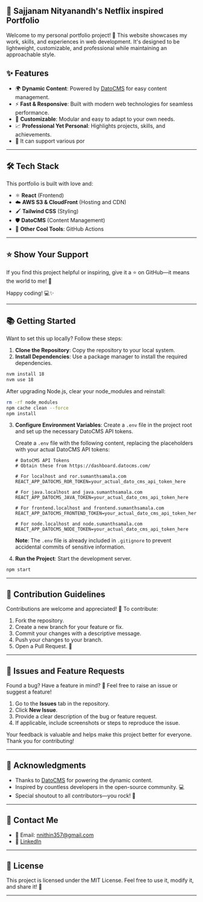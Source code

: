 ## 🌟 Sajjanam Nityanandh's Netflix inspired Portfolio

Welcome to my personal portfolio project! 🚀 This website showcases my work, skills, and experiences in web development. It's designed to be lightweight, customizable, and professional while maintaining an approachable style.


## ✨ Features

- 🌍 **Dynamic Content**: Powered by [DatoCMS](https://www.datocms.com) for easy content management.
- ⚡ **Fast & Responsive**: Built with modern web technologies for seamless performance.
- 🎨 **Customizable**: Modular and easy to adapt to your own needs.
- 📈 **Professional Yet Personal**: Highlights projects, skills, and achievements.
- 🎨 It can support various por

---

## 🛠️ Tech Stack

This portfolio is built with love and:

- ⚛️ **React** (Frontend)
- ☁️ **AWS S3 & CloudFront** (Hosting and CDN)
- 🖌️ **Tailwind CSS** (Styling)
- 🛡️ **DatoCMS** (Content Management)
- 🧩 **Other Cool Tools**: GitHub Actions

---

## ⭐ Show Your Support

If you find this project helpful or inspiring, give it a ⭐ on GitHub—it means the world to me! 🌟

Happy coding! 💻✨

---

## 📚 Getting Started

Want to set this up locally? Follow these steps:

1. **Clone the Repository**: Copy the repository to your local system.
2. **Install Dependencies**: Use a package manager to install the required dependencies.

```bash
nvm install 18
nvm use 18
```

After upgrading Node.js, clear your node_modules and reinstall:

```bash
rm -rf node_modules
npm cache clean --force
npm install
```

3. **Configure Environment Variables**: Create a `.env` file in the project root and set up the necessary DatoCMS API tokens.

   Create a `.env` file with the following content, replacing the placeholders with your actual DatoCMS API tokens:

   ```
   # DatoCMS API Tokens
   # Obtain these from https://dashboard.datocms.com/

   # For localhost and ror.sumanthsamala.com
   REACT_APP_DATOCMS_ROR_TOKEN=your_actual_dato_cms_api_token_here

   # For java.localhost and java.sumanthsamala.com
   REACT_APP_DATOCMS_JAVA_TOKEN=your_actual_dato_cms_api_token_here

   # For frontend.localhost and frontend.sumanthsamala.com
   REACT_APP_DATOCMS_FRONTEND_TOKEN=your_actual_dato_cms_api_token_here

   # For node.localhost and node.sumanthsamala.com
   REACT_APP_DATOCMS_NODE_TOKEN=your_actual_dato_cms_api_token_here
   ```

   **Note**: The `.env` file is already included in `.gitignore` to prevent accidental commits of sensitive information.

4. **Run the Project**: Start the development server.

```bash
npm start
```

---

## 🤝 Contribution Guidelines

Contributions are welcome and appreciated! 🥳 To contribute:

1. Fork the repository.
2. Create a new branch for your feature or fix.
3. Commit your changes with a descriptive message.
4. Push your changes to your branch.
5. Open a Pull Request. 🎉

---

## 🐛 Issues and Feature Requests

Found a bug? Have a feature in mind? 🤔 Feel free to raise an issue or suggest a feature!

1. Go to the **Issues** tab in the repository.
2. Click **New Issue**.
3. Provide a clear description of the bug or feature request.
4. If applicable, include screenshots or steps to reproduce the issue.

Your feedback is valuable and helps make this project better for everyone. Thank you for contributing!

---

## 🌟 Acknowledgments

- Thanks to [DatoCMS](https://www.datocms.com) for powering the dynamic content.
- Inspired by countless developers in the open-source community. 💻
- Special shoutout to all contributors—you rock! 🤘

---

## 📧 Contact Me

- 📧 Email: [nnithin357@gmail.com](mailto:nnithin357@gmail.com)
- 🔗 [LinkedIn](www.linkedin.com/in/nityanandh-sajjanam-994543209)

---

## 📜 License

This project is licensed under the MIT License. Feel free to use it, modify it, and share it! 🌈

---

